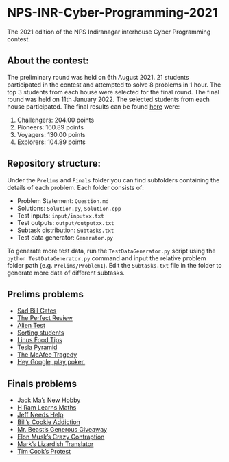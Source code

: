 # NPS-INR-Cyber-Programming-2021
The 2021 edition of the NPS Indiranagar interhouse Cyber Programming contest.

## About the contest: <a name = "about-the-contest"></a>
The preliminary round was held on 6th August 2021. 21 students participated in the contest and attempted to solve 8 problems in 1 hour. The top 3 students from each house were selected for the final round. The final round was held on 11th January 2022. The selected students from each house participated. The final results can be found [here](https://www.hackerrank.com/contests/nps-inr-cyber-programming-2021-finals/leaderboard) were:
1. Challengers: 204.00 points
2. Pioneers: 160.89 points
3. Voyagers: 130.00 points
4. Explorers: 104.89 points

## Repository structure: <a name = "repository-structure"></a>
Under the `Prelims` and `Finals` folder you can find subfolders containing the details of each problem. Each folder consists of:
 - Problem Statement: `Question.md`
 - Solutions: `Solution.py`, `Solution.cpp`
 - Test inputs: `input/inputxx.txt`
 - Test outputs: `output/outputxx.txt`
 - Subtask distribution: `Subtasks.txt`
 - Test data generator: `Generator.py`

To generate more test data, run the `TestDataGenerator.py` script using the `python TestDataGenerator.py` command and input the relative problem folder path (e.g. `Prelims/Problem1`). Edit the `Subtasks.txt` file in the folder to generate more data of different subtasks.

## Prelims problems <a name = "prelims-round-tasks"></a>
 - [Sad Bill Gates](https://siddhantattavar.github.io/NPS-INR-Cyber-Programming-2021/Prelims/Problem1/Question)
 - [The Perfect Review](https://siddhantattavar.github.io/NPS-INR-Cyber-Programming-2021/Prelims/Problem2/Question)
 - [Alien Test](https://siddhantattavar.github.io/NPS-INR-Cyber-Programming-2021/Prelims/Problem3/Question)
 - [Sorting students](https://siddhantattavar.github.io/NPS-INR-Cyber-Programming-2021/Prelims/Problem4/Question)
 - [Linus Food Tips](https://siddhantattavar.github.io/NPS-INR-Cyber-Programming-2021/Prelims/Problem5/Question)
 - [Tesla Pyramid](https://siddhantattavar.github.io/NPS-INR-Cyber-Programming-2021/Prelims/Problem6/Question)
 - [The McAfee Tragedy](https://siddhantattavar.github.io/NPS-INR-Cyber-Programming-2021/Prelims/Problem7/Question)
 - [Hey Google, play poker.](https://siddhantattavar.github.io/NPS-INR-Cyber-Programming-2021/Prelims/Problem8/Question)

## Finals problems <a name = "finals"></a>
 - [Jack Ma’s New Hobby](https://siddhantattavar.github.io/NPS-INR-Cyber-Programming-2021/Finals/Problem1/Question)
 - [H Ram Learns Maths](https://siddhantattavar.github.io/NPS-INR-Cyber-Programming-2021/Finals/Problem2/Question)
 - [Jeff Needs Help](https://siddhantattavar.github.io/NPS-INR-Cyber-Programming-2021/Finals/Problem3/Question)
 - [Bill’s Cookie Addiction](https://siddhantattavar.github.io/NPS-INR-Cyber-Programming-2021/Finals/Problem4/Question)
 - [Mr. Beast’s Generous Giveaway](https://siddhantattavar.github.io/NPS-INR-Cyber-Programming-2021/Finals/Problem5/Question)
 - [Elon Musk’s Crazy Contraption](https://siddhantattavar.github.io/NPS-INR-Cyber-Programming-2021/Finals/Problem6/Question)
 - [Mark’s Lizardish Translator](https://siddhantattavar.github.io/NPS-INR-Cyber-Programming-2021/Finals/Problem7/Question)
 - [Tim Cook’s Protest](https://siddhantattavar.github.io/NPS-INR-Cyber-Programming-2021/Finals/Problem8/Question)

